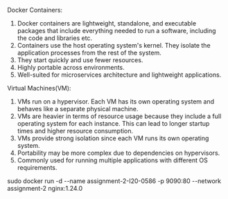 Docker Containers:

1) Docker containers are lightweight, standalone, and executable packages that include everything needed to run a software, including the code and libraries etc.
2) Containers use the host operating system's kernel. They isolate the application processes from the rest of the system.
3) They start quickly and use fewer resources.
4) Highly portable across environments.
5) Well-suited for microservices architecture and lightweight applications.

Virtual Machines(VM):
1) VMs run on a hypervisor. Each VM has its own operating system and behaves like a separate physical machine.
2) VMs are heavier in terms of resource usage because they include a full operating system for each instance. This can lead to longer startup times and higher resource consumption.
3) VMs provide strong isolation since each VM runs its own operating system.
4) Portability may be more complex due to dependencies on hypervisors.
5) Commonly used for running multiple applications with different OS requirements.


sudo docker run -d --name assignment-2-I20-0586 -p 9090:80 --network assignment-2 nginx:1.24.0

